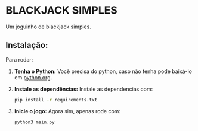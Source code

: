 # BLACKJACK SIMPLES

Um joguinho de blackjack simples.

## Instalação:

Para rodar:

1.  **Tenha o Python:**
    Você precisa do python, caso não tenha pode baixá-lo em [python.org](https://www.python.org/).

2.  **Instale as dependências:**
    Instale as dependencias com:
    ```bash
    pip install -r requirements.txt
    ```

3.  **Inicie o jogo:**
    Agora sim, apenas rode com:
    ```bash
    python3 main.py
    ```
